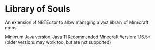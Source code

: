 # Library of Souls
An extension of NBTEditor to allow managing a vast library of Minecraft mobs

Minimum Java version: Java 11
Recommended Minecraft Version: 1.16.5+ (older versions may work too, but are not supported)
